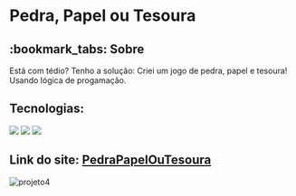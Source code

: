 # Pedra, Papel ou Tesoura

<h2>:bookmark_tabs: Sobre</h2>
<p>Está com tédio? Tenho a solução: Criei um jogo de pedra, papel e tesoura! Usando lógica de progamação.</p>

<h2>Tecnologias:</h2>

<div style="display: inline_block">

<img src="https://img.shields.io/badge/html5-%23E34F26.svg?style=for-the-badge&logo=html5&logoColor=white" />
<img src="https://img.shields.io/badge/css3-%231572B6.svg?style=for-the-badge&logo=css3&logoColor=white" />
<img src="https://img.shields.io/badge/javascript-%23323330.svg?style=for-the-badge&logo=javascript&logoColor=%23F7DF1E" />

<h2>Link do site: <a href="https://silver-naiad-9866c0.netlify.app/">PedraPapelOuTesoura</a></h2>

![projeto4](https://github.com/JeffersonAlvesB/Pedra-Papel-Tesoura/assets/166748180/d5ab1416-7639-4f2d-9cad-69a2a6088239)

